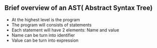 ## Brief overview of an AST( Abstract Syntax Tree)
- At the highest level is the program
- The program will consists of statements
- Each statement will have 2 elements: Name and value
- Name can be turn into identifier
- Value can be turn into expression
